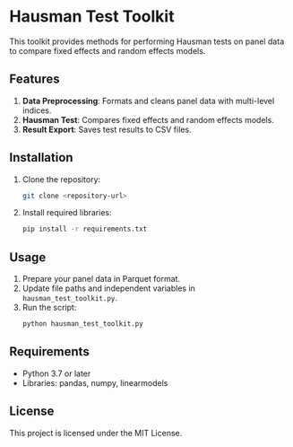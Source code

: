 
# Hausman Test Toolkit

This toolkit provides methods for performing Hausman tests on panel data to compare fixed effects and random effects models.

## Features
1. **Data Preprocessing**: Formats and cleans panel data with multi-level indices.
2. **Hausman Test**: Compares fixed effects and random effects models.
3. **Result Export**: Saves test results to CSV files.

## Installation
1. Clone the repository:
   ```bash
   git clone <repository-url>
   ```
2. Install required libraries:
   ```bash
   pip install -r requirements.txt
   ```

## Usage
1. Prepare your panel data in Parquet format.
2. Update file paths and independent variables in `hausman_test_toolkit.py`.
3. Run the script:
   ```bash
   python hausman_test_toolkit.py
   ```

## Requirements
- Python 3.7 or later
- Libraries: pandas, numpy, linearmodels

## License
This project is licensed under the MIT License.
